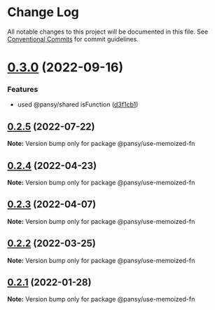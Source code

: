 # Change Log

All notable changes to this project will be documented in this file.
See [Conventional Commits](https://conventionalcommits.org) for commit guidelines.

# [0.3.0](https://github.com/pansyjs/react-hooks/compare/@pansy/use-memoized-fn@0.2.5...@pansy/use-memoized-fn@0.3.0) (2022-09-16)


### Features

* used @pansy/shared isFunction ([d3f1cb1](https://github.com/pansyjs/react-hooks/commit/d3f1cb1f7b8bd61bbf9fac19d4972bec7356f705))





## [0.2.5](https://github.com/pansyjs/react-hooks/compare/@pansy/use-memoized-fn@0.2.4...@pansy/use-memoized-fn@0.2.5) (2022-07-22)

**Note:** Version bump only for package @pansy/use-memoized-fn





## [0.2.4](https://github.com/pansyjs/react-hooks/compare/@pansy/use-memoized-fn@0.2.3...@pansy/use-memoized-fn@0.2.4) (2022-04-23)

**Note:** Version bump only for package @pansy/use-memoized-fn





## [0.2.3](https://github.com/pansyjs/react-hooks/compare/@pansy/use-memoized-fn@0.2.2...@pansy/use-memoized-fn@0.2.3) (2022-04-07)

**Note:** Version bump only for package @pansy/use-memoized-fn





## [0.2.2](https://github.com/pansyjs/react-hooks/compare/@pansy/use-memoized-fn@0.2.1...@pansy/use-memoized-fn@0.2.2) (2022-03-25)

**Note:** Version bump only for package @pansy/use-memoized-fn





## [0.2.1](https://github.com/pansyjs/react-hooks/compare/@pansy/use-memoized-fn@0.2.0...@pansy/use-memoized-fn@0.2.1) (2022-01-28)

**Note:** Version bump only for package @pansy/use-memoized-fn
